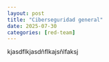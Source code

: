 ```yaml
---
layout: post
title: "Ciberseguridad general"
date: 2025-07-30
categories: [red-team]
---
```

kjasdflkjasdñflkajsñlfaksj
